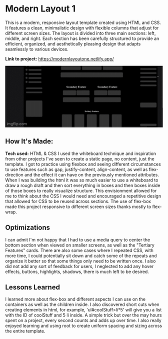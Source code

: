 # Modern Layout 1
This is a modern, responsive layout template created using HTML and CSS. It features a clean, minimalistic design with flexible 
columns that adjust for different screen sizes. The layout is divided into three main sections: left, middle, and right. Each section has been 
carefully structured to provide an efficient, organized, and aesthetically pleasing design that adapts seamlessly to various devices.

**Link to project:** https://modernlayoutone.netlify.app/


<div style="height: 200px; overflow: hidden;">
    <img src="modern-design1-gif.gif" style="height: auto; width: 100%; object-fit: cover; transform: translateY(-30px);" alt="shadow-gif"/>
</div>


## How It's Made: 

**Tech used:** HTML & CSS
I used the whiteboard technique and inspiration from other projects I've seen to create a static page, no content, just the template. I got to practice using flexbox and seeing different circumstances 
to use features such as gap, justify-content, align-content, as well as flex-direction and the effect it can have on the previously mentioned attributes. When I was building the html it was so much easier to use a 
whiteboard to draw a rough draft and then sort everything in boxes and then boxes inside of those boxes to really visualize structure. This envisionment allowed for me to think about the CSS I would need
and encouraged a repetitive design that allowed for CSS to be reused across sections. The use of flex-box made this project responsive to different screen sizes thanks mostly to flex-wrap.


## Optimizations
I can admit I'm not happy that I had to use a media query to center the bottom section when viewed on smaller screens, as well as the "Tertiary Features" cards. There are also some cases where I repeated CSS,
with more time, I could potentially sit down and catch some of the repeats and organize it better so that some things only need to be written once. I also did not add any sort of feedback for users, I neglected to add
any hover effects, buttons, highlights, shadows, there is much left to be desired.

## Lessons Learned
I learned more about flex-box and different aspects I can use on the containers as well as the children inside. I also discovered short cuts when creating elements in html, for example, 'ul#coolStuff>li*5' will give you 
a list with the ID of coolStuff and 5 li inside. A simple trick but over the may hours spent on a project, every second counts and adds up over time. I also really enjoyed learning and using root to create uniform spacing
and sizing across the entire template.
